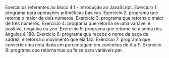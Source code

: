 Exercícios referentes ao bloco 4.1 - Introdução ao JavaScript.
Exercicio 1: programa para operações aritméticas básicas.
Exercicio 2: programa que retorna o maior de dois números.
Exercício 3: programa que retorna o maior de três números.
Exercício 4: programa que retorna se uma variável é positiva, negativa ou zeo.
Exercício 5: programa que retorna se a soma dos ângulos é 180.
Exercício 6: programa que recebe o nome da peça de xadrez, e retorna o movimento que ela faz.
Exercicio 7: programa que converte uma nota dada em porcentagem em conceitos de A a F.
Exercício 8: programa que retorna true ou false para variáveis par.